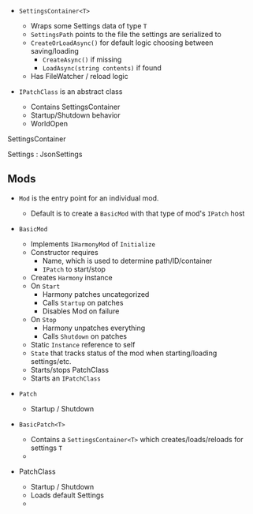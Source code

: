 * `SettingsContainer<T>`
  * Wraps some Settings data of type `T` 
  * `SettingsPath` points to the file the settings are serialized to
  * `CreateOrLoadAsync()` for default logic choosing between saving/loading
    * `CreateAsync()` if missing
    * `LoadAsync(string contents)` if found
  * Has FileWatcher / reload logic





* `IPatchClass` is an abstract class 
  * Contains SettingsContainer
  * Startup/Shutdown behavior
  * WorldOpen





SettingsContainer<Settings>





Settings : JsonSettings





## Mods

* `Mod` is the entry point for an individual mod.
  * Default is to create a `BasicMod` with that type of mod's `IPatch` host
* `BasicMod`
  * Implements `IHarmonyMod` of `Initialize`
  * Constructor requires
    * Name, which is used to determine path/ID/container
    * `IPatch` to start/stop
  * Creates `Harmony` instance
  * On `Start`
    * Harmony patches uncategorized
    * Calls `Startup` on patches
    * Disables Mod on failure
  * On `Stop`
    * Harmony unpatches everything
    * Calls `Shutdown` on patches
  * Static `Instance` reference to self
  * `State` that tracks status of the mod when starting/loading settings/etc.
  * Starts/stops PatchClass
  * Starts an `IPatchClass`
* `Patch`
  * Startup / Shutdown
* `BasicPatch<T>`
  * Contains a `SettingsContainer<T>` which creates/loads/reloads for settings `T` 
  * 

* PatchClass
  * Startup / Shutdown
  * Loads default Settings
  * 